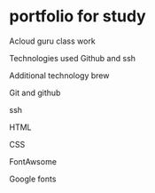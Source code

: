 # portfolio for study  
Acloud guru class work

Technologies used Github and ssh

Additional technology  brew

Git and github

ssh

HTML

CSS

FontAwsome

Google fonts


